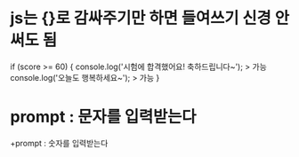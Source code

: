 # js는 {}로 감싸주기만 하면 들여쓰기 신경 안 써도 됨
if (score >= 60) {
console.log('시험에 합격했어요! 축하드립니다~');  > 가능
    console.log('오늘도 행복하세요~');           > 가능
}

# prompt : 문자를 입력받는다
 +prompt : 숫자를 입력받는다
 